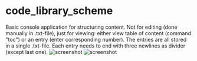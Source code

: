 # code_library_scheme
Basic console application for structuring content. Not for editing (done manually in .txt-file), just for viewing: either view table of content (command "toc") or an entry (enter corresponding number). The entries are all stored in a single .txt-file. Each entry needs to end with three newlines as divider (except last one).
![screenshot](https://user-images.githubusercontent.com/26798159/34417547-74a31ebe-ebf9-11e7-9d37-78750d529e05.JPG)
![screenshot](https://user-images.githubusercontent.com/26798159/33791173-51a5c568-dc88-11e7-862d-2a226b7cf5eb.JPG)
